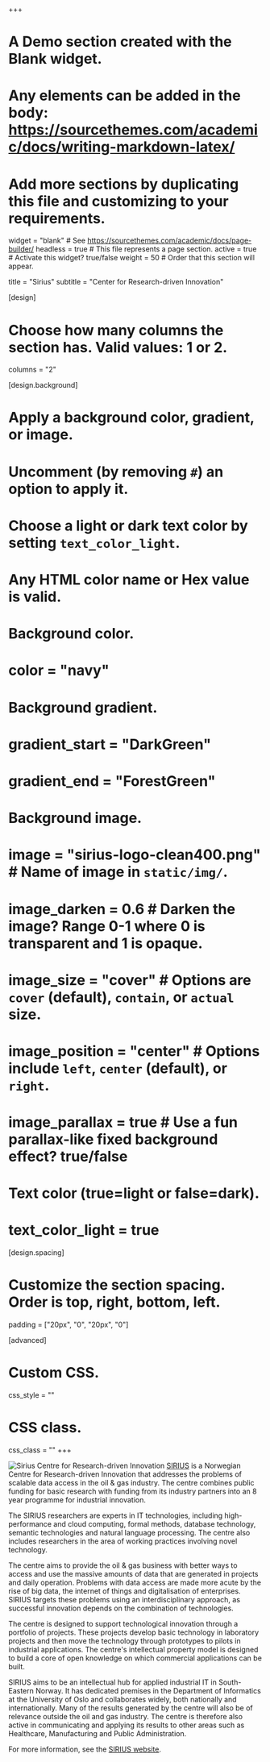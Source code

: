 +++
# A Demo section created with the Blank widget.
# Any elements can be added in the body: https://sourcethemes.com/academic/docs/writing-markdown-latex/
# Add more sections by duplicating this file and customizing to your requirements.

widget = "blank"  # See https://sourcethemes.com/academic/docs/page-builder/
headless = true  # This file represents a page section.
active = true  # Activate this widget? true/false
weight = 50  # Order that this section will appear.

title = "Sirius"
subtitle = "Center for Research-driven Innovation"

[design]
  # Choose how many columns the section has. Valid values: 1 or 2.
  columns = "2"

[design.background]
  # Apply a background color, gradient, or image.
  #   Uncomment (by removing `#`) an option to apply it.
  #   Choose a light or dark text color by setting `text_color_light`.
  #   Any HTML color name or Hex value is valid.

  # Background color.
  # color = "navy"
  
  # Background gradient.
  # gradient_start = "DarkGreen"
  # gradient_end = "ForestGreen"
  
  # Background image.
  # image = "sirius-logo-clean400.png"  # Name of image in `static/img/`.
  # image_darken = 0.6  # Darken the image? Range 0-1 where 0 is transparent and 1 is opaque.
  # image_size = "cover"  #  Options are `cover` (default), `contain`, or `actual` size.
  # image_position = "center"  # Options include `left`, `center` (default), or `right`.
  # image_parallax = true  # Use a fun parallax-like fixed background effect? true/false
  
  # Text color (true=light or false=dark).
  # text_color_light = true

[design.spacing]
  # Customize the section spacing. Order is top, right, bottom, left.
  padding = ["20px", "0", "20px", "0"]

[advanced]
 # Custom CSS. 
 css_style = ""
 
 # CSS class.
 css_class = ""
+++

![Sirius Centre for Research-driven Innovation](sirius-logo-clean400.png)
[SIRIUS](http://sirius-labs.no) is a Norwegian Centre for Research-driven Innovation that addresses the problems of scalable data access in the oil & gas industry. The centre combines public funding for basic research with funding from its industry partners into an 8 year programme for industrial innovation.

The SIRIUS researchers are experts in IT technologies, including high-performance and cloud computing, formal methods, database technology, semantic technologies and natural language processing. The centre also includes researchers in the area of working practices involving novel technology.

The centre aims to provide the oil & gas business with better ways to access and use the massive amounts of data that are generated in projects and daily operation. Problems with data access are made more acute by the rise of big data, the internet of things and digitalisation of enterprises. SIRIUS targets these problems using an interdisciplinary approach, as successful innovation depends on the combination of technologies.

The centre is designed to support technological innovation through a portfolio of projects. These projects develop basic technology in laboratory projects and then move the technology through prototypes to pilots in industrial applications. The centre's intellectual property model is designed to build a core of open knowledge on which commercial applications can be built.

SIRIUS aims to be an intellectual hub for applied industrial IT in South-Eastern Norway. It has dedicated premises in the Department of Informatics at the University of Oslo and collaborates widely, both nationally and internationally. Many of the results generated by the centre will also be of relevance outside the oil and gas industry. The centre is therefore also active in communicating and applying its results to other areas such as Healthcare, Manufacturing and Public Administration.

For more information, see the [SIRIUS website](http://sirius-labs.no).

